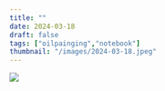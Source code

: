 ```yaml
---
title: ""
date: 2024-03-18
draft: false
tags: ["oilpainging","notebook"]
thumbnail: "/images/2024-03-18.jpeg"
---
```




![](/images/2024-03-18.jpeg)